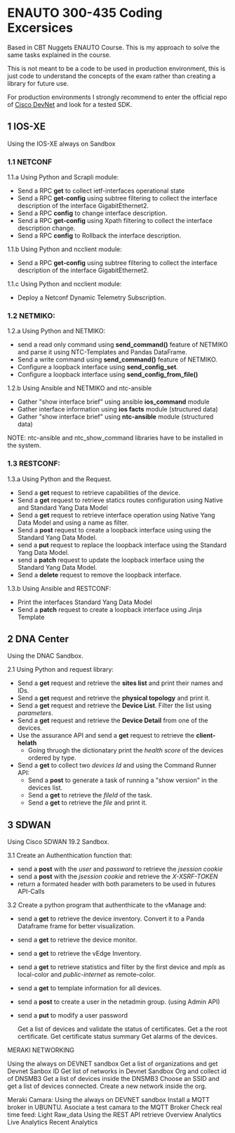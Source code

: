 # ENAUTO 300-435 Coding Excersices 
Based in CBT Nuggets ENAUTO Course. This is my approach to solve the same tasks explained in the course.

This is not meant to be a code to be used in production environment, this is just code to understand the concepts of the exam rather than creating a library for future use. 

For production environments I strongly recommend to enter the official repo of [Cisco DevNet](https://github.com/CiscoDevNet) and look for a tested SDK. 


## 1 IOS-XE
Using the IOS-XE always on Sandbox 
### 1.1 NETCONF
1.1.a Using Python and Scrapli module: 
 - Send a RPC **get** to collect ietf-interfaces operational state
 - Send a RPC **get-config** using subtree filtering to collect the interface description of the interface GigabitEthernet2.
 - Send a RPC **config**  to change interface description.
 - Send a RPC **get-config** using Xpath filtering to collect the interface description change.
 - Send a RPC **config**  to Rollback the interface description.

1.1.b Using Python and ncclient module: 
 - Send a RPC **get-config** using subtree filtering to collect the interface description of the interface GigabitEthernet2.

1.1.c Using Python and ncclient module: 
 - Deploy a Netconf Dynamic Telemetry Subscription. 
  

### 1.2 NETMIKO: 
1.2.a Using Python and NETMIKO: 
- send a read only command using **send_command()** feature of NETMIKO and parse it using NTC-Templates and Pandas DataFrame. 
- Send a write command using **send_command()** feature of NETMIKO.
- Configure a loopback interface using **send_config_set**.
- Configure a loopback interface using **send_config_from_file()**

1.2.b Using Ansible and NETMIKO and ntc-ansible
- Gather "show interface brief" using ansible **ios_command** module
- Gather interface information using **ios facts** module (structured data)
- Gather "show interface brief" using **ntc-ansible** module (structured data)

NOTE: ntc-ansible and ntc_show_command libraries have to be installed in the system.

### 1.3 RESTCONF: 

1.3.a Using Python and the Request.
 - Send a **get** request to retrieve capabilities of the device. 
 - Send a **get** request to retrieve statics routes configuration using Native and Standard Yang Data Model 
 - Send a **get** request to retrieve interface operation using Native Yang Data Model and using a name as filter. 
 - Send a **post** request to create a loopback interface using using the Standard Yang Data Model.
 - send a **put** request to replace the loopback interface using the Standard Yang Data Model.
 - send a **patch** request to update the loopback interface using the Standard Yang Data Model.
 - Send a **delete** request to remove the loopback interface. 

1.3.b Using Ansible and RESTCONF: 
 - Print the interfaces Standard Yang Data Model 
 - Send a **patch** request to create a loopback interface using Jinja Template 

## 2 DNA Center 
Using the DNAC Sandbox. 

2.1 Using Python and request library:
 - Send a **get** request and retrieve the **sites list** and print their names and IDs. 
 - Send a **get** request and retrieve the **physical topology** and print it.
 - Send a **get** request and retrieve the **Device List**. Filter the list using *parameters*.
 - Send a **get** request and retrieve the **Device Detail** from one of the devices.
 - Use the assurance API and send a **get** request to retrieve the **client-helath**
   - Going thruogh the dictionatary print the *health score* of the devices ordered by type. 
 - Send a **get** to collect two *devices Id* and using the Command Runner API:
   - Send a **post** to generate a task of running a "show version" in the devices list.
   - Send a **get** to retrieve the *fileId* of the task.
   - Send a **get** to retrieve the *file* and print it.  

## 3 SDWAN 
Using Cisco SDWAN 19.2 Sandbox.

3.1 Create an Authenthication function that:
 - send a **post** with the *user* and *password* to retrieve the *jsession cookie* 
 - send a **post** with the *jsession cookie* and retrieve the *X-XSRF-TOKEN*
 - return a formated header with both parameters to be used in futures API-Calls

3.2 Create a python program that authenthicate to the vManage and:
 - send a **get** to retrieve the device inventory. Convert it to a Panda Dataframe frame for better visualization.
 - send a **get** to retrieve the device monitor.  
 - send a **get** to retrieve the vEdge Inventory.
 - send a **get** to retrieve statistics and filter by the first device and *mpls* as local-color and *public-internet* as remote-color.
 - send a **get** to template information for all devices.
 - send a **post** to create a user in the netadmin group. (using Admin API)
 - send a **put** to modify a user password  

    
    Get a list of devices and validate the status of certificates. 
    Get a the root certificate. 
    Get certificate status summary 
    Get alarms of the devices. 



MERAKI NETWORKING 

Using the always on DEVNET sandbox 
    Get a list of organizations and get Devnet Sanbox ID 
    Get list of networks in Devnet Sandbox Org and collect id of DNSMB3 
    Get a list of devices inside the DNSMB3 
    Choose an SSID and get a list of devices connected. 
    Create a new network inside the org. 
 

Meraki Camara: 
Using the always on DEVNET sandbox 
    Install a MQTT broker in UBUNTU. 
    Asociate a test camara to the MQTT Broker 
    Check real time feed: 
        Light 
        Raw_data 
    Using the REST API retrieve 
        Overview Analytics 
        Live Analytics 
        Recent Analytics 